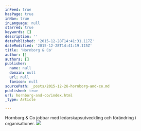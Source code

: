 ```yaml
---
inFeed: true
hasPage: true
inNav: true
inLanguage: null
starred: true
keywords: []
description: ''
datePublished: '2015-12-28T14:41:31.117Z'
dateModified: '2015-12-28T14:41:19.115Z'
title: 'Hornborg & Co'
author: []
authors: []
publisher:
  name: null
  domain: null
  url: null
  favicon: null
sourcePath: _posts/2015-12-28-hornborg-and-co.md
published: true
url: hornborg-and-co/index.html
_type: Article

---
```

Hornborg & Co jobbar med ledarskapsutveckling och förändring i organisationer.
![](https://the-grid-user-content.s3-us-west-2.amazonaws.com/565f43e9-8d41-48aa-90a4-37fb746e18a2.jpg)
